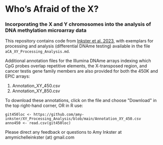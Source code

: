 # Who’s Afraid of the X? 
### Incorporating the X and Y chromosomes into the analysis of DNA methylation microarray data
This repository contains code from [Inkster et al. 2023](https://epigeneticsandchromatin.biomedcentral.com/articles/10.1186/s13072-022-00477-0), with exemplars for processing and analysis (differential DNAme testing) available in the file ```aCA_XY_Processing_Analysis.md```.

Additional annotation files for the Illumina DNAme arrays indexing which CpG probes overlap repetitive elements, the X-transposed region, and cancer testis gene family members are also provided for both the 450K and EPIC arrays:
  1. Annotation_XY_450.csv
  2. Annotation_XY_850.csv
  
  To download these annotations, click on the file and  choose "Download" in the top right-hand corner, OR in R use:
  
  ```
  git450loc <- https://github.com/amy-inkster/XY_Processing_Analysis/blob/main/Annotation_XY_450.csv
  anno450 <- read.csv(git450loc)
  ```
  
  Please direct any feedback or questions to Amy Inkster at amymichelleinkster (at) gmail.com
